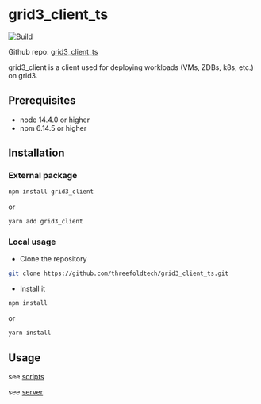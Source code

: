 # grid3_client_ts

[![Build](https://github.com/threefoldtech/grid3_client_ts/actions/workflows/build.yml/badge.svg)](https://github.com/threefoldtech/grid3_client_ts/actions/workflows/build.yml)

Github repo: [grid3_client_ts](https://github.com/threefoldtech/grid3_client_ts.git)

grid3_client is a client used for deploying workloads (VMs, ZDBs, k8s, etc.) on grid3.

## Prerequisites

- node 14.4.0 or higher
- npm 6.14.5 or higher

## Installation

### External package

```bash
npm install grid3_client
```

or

```bash
yarn add grid3_client
```

### Local usage

- Clone the repository

```bash
git clone https://github.com/threefoldtech/grid3_client_ts.git
```

- Install it

```bash
npm install
```

or

```bash
yarn install
```

## Usage

see [scripts](./scripts/README.md)

see [server](./docs/server.md)
